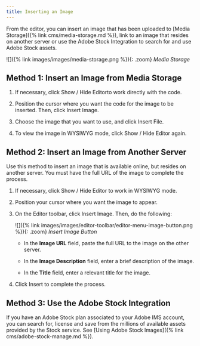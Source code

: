 ```yaml
---
title: Inserting an Image
---
```


From the editor, you can insert an image that has been uploaded to [Media Storage]({% link cms/media-storage.md %}), link to an image that resides on another server or use the Adobe Stock Integration to search for and use Adobe Stock assets.

![]({% link images/images/media-storage.png %}){: .zoom}
_Media Storage_

## Method 1: Insert an Image from Media Storage

1. If necessary, click <span class="btn">Show / Hide Editor</span>to work directly with the code.

1. Position the cursor where you want the code for the image to be inserted. Then, click <span class="btn">Insert Image</span>.

1. Choose the image that you want to use, and click <span class="btn">Insert File</span>.

1. To view the image in WYSIWYG mode, click <span class="btn">Show / Hide Editor</span> again.

## Method 2: Insert an Image from Another Server

Use this method to insert an image that is available online, but resides on another server. You must have the full URL of the image to complete the process.

1. If necessary, click <span class="btn">Show / Hide Editor</span> to work in WYSIWYG mode.

1. Position your cursor where you want the image to appear.

1. On the Editor toolbar, click <span class="btn">Insert Image</span>. Then, do the following:

    ![]({% link images/images/editor-toolbar/editor-menu-image-button.png %}){: .zoom}
    _Insert Image Button_

    - In the **Image URL** field, paste the full URL to the image on the other server.

    - In the **Image Description** field, enter a brief description of the image.

    - In the **Title** field, enter a relevant title for the image.

1. Click <span class="btn">Insert</span> to complete the process.

## Method 3: Use the Adobe Stock Integration

If you have an Adobe Stock plan associated to your Adobe IMS account, you can search for, license and save from the millions of available assets provided by
the Stock service. See [Using Adobe Stock Images]({% link cms/adobe-stock-manage.md %}).

